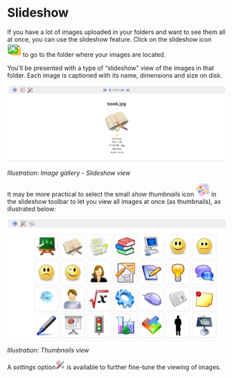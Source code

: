 # Slideshow

If you have a lot of images uploaded in your folders and want to see them all at once, you can use the slideshow feature. Click on the slideshow icon ![](../../.gitbook/assets/graphics126.png) to go to the folder where your images are located.

You'll be presented with a type of “slideshow” view of the images in that folder. Each image is captioned with its name, dimensions and size on disk.

![](../../.gitbook/assets/images289.png)

_Illustration: Image gallery - Slideshow view_

It may be more practical to select the small _show thumbnails_ icon ![](../../.gitbook/assets/graphics127.png) in the slideshow toolbar to let you view all images at once \(as thumbnails\), as illustrated below:

![](../../.gitbook/assets/images290.png)

_Illustration: Thumbnails view_

A _settings_ option![](../../.gitbook/assets/graphics345.png) is available to further fine-tune the viewing of images.


